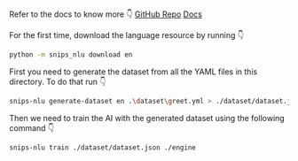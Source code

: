 Refer to the docs to know more 👇
[GitHub Repo](https://github.com/snipsco/snips-nlu)
[Docs](https://snips-nlu.readthedocs.io/en/latest)

For the first time, download the language resource by running 👇

```bash
python -m snips_nlu download en
```

First you need to generate the dataset from all the YAML files in this directory. To do that run 👇

```bash
snips-nlu generate-dataset en .\dataset\greet.yml > ./dataset/dataset.json
```

Then we need to train the AI with the generated dataset using the following command 👇

```bash
snips-nlu train ./dataset/dataset.json ./engine
```